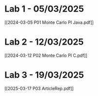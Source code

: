 # Lab 1 - 05/03/2025

[[2024-03-05 P01 Monte Carlo PI Java.pdf]]

# Lab 2 - 12/03/2025
[[2024-03-12 P02 Monte Carlo PI C.pdf]]

# Lab 3 - 19/03/2025
[[2025-03-17 P03 ArticleRep.pdf]]
